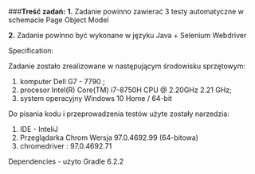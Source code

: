 
###**Treść zadań:** 
**1.**
Zadanie powinno zawierać 3 testy automatyczne w schemacie Page Object Model 

**2.**
Zadanie powinno być wykonane w języku Java + Selenium Webdriver

Specification: 

Zadanie zostało zrealizowane w następującym środowisku sprzętowym:
1. komputer Dell G7 - 7790 ; 
2. procesor Intel(R) Core(TM) i7-8750H CPU @ 2.20GHz   2.21 GHz;
3. system operacyjny Windows 10 Home / 64-bit

Do pisania kodu i przeprowadzenia testów użyte zostały narzedzia:
1. IDE - InteliJ 
2. Przeglądarka Chrom  Wersja 97.0.4692.99  (64-bitowa)
3. chromedriver : 97.0.4692.71

Dependencies - użyto Gradle 6.2.2


